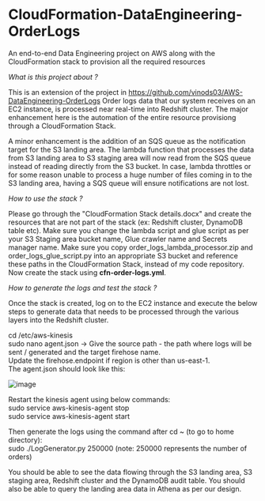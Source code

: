 # CloudFormation-DataEngineering-OrderLogs
An end-to-end Data Engineering project on AWS along with the CloudFormation stack to provision all the required resources


_What is this project about ?_

This is an extension of the project in https://github.com/vinods03/AWS-DataEngineering-OrderLogs
Order logs data that our system receives on an EC2 instance, is processed near real-time into Redshift cluster.
The major enhancement here is the automation of the entire resource provisiong through a CloudFormation Stack.

A minor enhancement is the addition of an SQS queue as the notification target for the S3 landing area.
The lambda function that processes the data from S3 landing area to S3 staging area will now read from the SQS queue instead of reading directly from the S3 bucket.
In case, lambda throttles or for some reason unable to process a huge number of files coming in to the S3 landing area, having a SQS queue will ensure notifications are not lost.

_How to use the stack ?_

Please go through the "CloudFormation Stack details.docx" and create the resources that are not part of the stack (ex: Redshift cluster, DynamoDB table etc).
Make sure you change the lambda script and glue script as per your S3 Staging area bucket name, Glue crawler name and Secrets manager name.
Make sure you copy order_logs_lambda_processor.zip and order_logs_glue_script.py into an appropriate S3 bucket and reference these paths in the CloudFormation Stack, instead of my code repository. 
Now create the stack using **cfn-order-logs.yml**.

_How to generate the logs and test the stack ?_

Once the stack is created, log on to the EC2 instance and execute the below steps to generate data that needs to be processed through the various layers into the Redshift cluster.

cd /etc/aws-kinesis  
sudo nano agent.json -> Give the source path - the path where logs will be sent / generated and the target firehose name.   
Update the firehose.endpoint if region is other than us-east-1.  
The agent.json should look like this:  


![image](https://user-images.githubusercontent.com/97652947/206458540-6ffde8bb-f87e-4e7f-a13f-7e97579b1155.png)


Restart the kinesis agent using below commands:  
sudo service aws-kinesis-agent stop  
sudo service aws-kinesis-agent start  


Then generate the logs using the command after cd ~ (to go to home directory):  
sudo ./LogGenerator.py 250000 (note: 250000 represents the number of orders)  

You should be able to see the data flowing through the S3 landing area, S3 staging area, Redshift cluster and the DynamoDB audit table.
You should also be able to query the landing area data in Athena as per our design.
